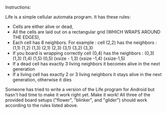 Instructions: 

Life is a simple cellular automata program. It has these rules:

* Cells are either alive or dead,
* All the cells are laid out on a rectangular grid (WHICH WRAPS AROUND THE EDGES),
* Each cell has 8 neighbors. For example : cell (2,2) has the neighbors : (1,1) (1,2) (1,3) (2,1) (2,3) (3,1) (3,2) (3,3)
* If you board is wrapping correctly cell (0,4) has the neighbors : (0,3) (1,3) (1,4) (1,5) (0,5) (xsize - 1,3) (xsize -1,4) (xsize-1,5)
* If a dead cell has exactly 3 living neighbors it becomes alive in the next generation
* If a living cell has exactly 2 or 3 living neighbors it stays alive in the next generation, otherwise it dies

Someone has tried to write a version of the Life program for Android but hasn't had time to make it work right yet. Make it work! All three of the provided board setups ("flower", "blinker", and "glider") should work according to the rules listed above.
